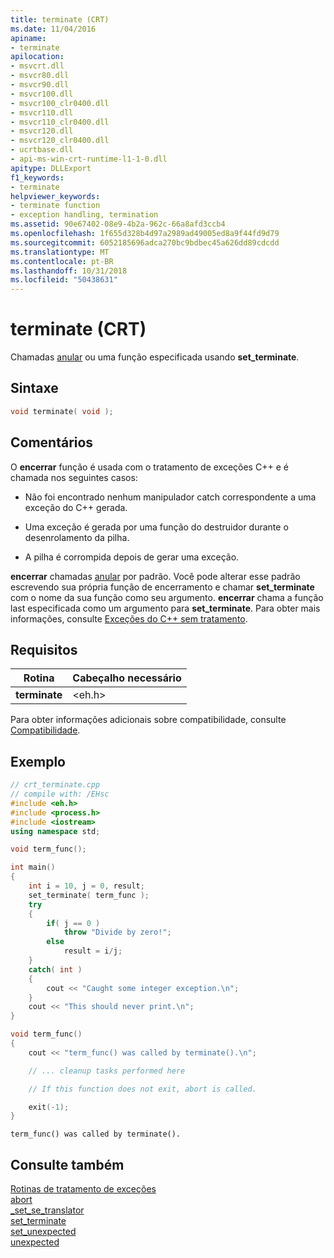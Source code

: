 ```yaml
---
title: terminate (CRT)
ms.date: 11/04/2016
apiname:
- terminate
apilocation:
- msvcrt.dll
- msvcr80.dll
- msvcr90.dll
- msvcr100.dll
- msvcr100_clr0400.dll
- msvcr110.dll
- msvcr110_clr0400.dll
- msvcr120.dll
- msvcr120_clr0400.dll
- ucrtbase.dll
- api-ms-win-crt-runtime-l1-1-0.dll
apitype: DLLExport
f1_keywords:
- terminate
helpviewer_keywords:
- terminate function
- exception handling, termination
ms.assetid: 90e67402-08e9-4b2a-962c-66a8afd3ccb4
ms.openlocfilehash: 1f655d328b4d97a2989ad49005ed8a9f44fd9d79
ms.sourcegitcommit: 6052185696adca270bc9bdbec45a626dd89cdcdd
ms.translationtype: MT
ms.contentlocale: pt-BR
ms.lasthandoff: 10/31/2018
ms.locfileid: "50438631"
---
```

# <a name="terminate-crt"></a>terminate (CRT)

Chamadas [anular](abort.md) ou uma função especificada usando **set_terminate**.

## <a name="syntax"></a>Sintaxe

```C
void terminate( void );
```

## <a name="remarks"></a>Comentários

O **encerrar** função é usada com o tratamento de exceções C++ e é chamada nos seguintes casos:

- Não foi encontrado nenhum manipulador catch correspondente a uma exceção do C++ gerada.

- Uma exceção é gerada por uma função do destruidor durante o desenrolamento da pilha.

- A pilha é corrompida depois de gerar uma exceção.

**encerrar** chamadas [anular](abort.md) por padrão. Você pode alterar esse padrão escrevendo sua própria função de encerramento e chamar **set_terminate** com o nome da sua função como seu argumento. **encerrar** chama a função last especificada como um argumento para **set_terminate**. Para obter mais informações, consulte [Exceções do C++ sem tratamento](../../cpp/unhandled-cpp-exceptions.md).

## <a name="requirements"></a>Requisitos

|Rotina|Cabeçalho necessário|
|-------------|---------------------|
|**terminate**|\<eh.h>|

Para obter informações adicionais sobre compatibilidade, consulte [Compatibilidade](../../c-runtime-library/compatibility.md).

## <a name="example"></a>Exemplo

```cpp
// crt_terminate.cpp
// compile with: /EHsc
#include <eh.h>
#include <process.h>
#include <iostream>
using namespace std;

void term_func();

int main()
{
    int i = 10, j = 0, result;
    set_terminate( term_func );
    try
    {
        if( j == 0 )
            throw "Divide by zero!";
        else
            result = i/j;
    }
    catch( int )
    {
        cout << "Caught some integer exception.\n";
    }
    cout << "This should never print.\n";
}

void term_func()
{
    cout << "term_func() was called by terminate().\n";

    // ... cleanup tasks performed here

    // If this function does not exit, abort is called.

    exit(-1);
}
```

```Output
term_func() was called by terminate().
```

## <a name="see-also"></a>Consulte também

[Rotinas de tratamento de exceções](../../c-runtime-library/exception-handling-routines.md)<br/>
[abort](abort.md)<br/>
[_set_se_translator](set-se-translator.md)<br/>
[set_terminate](set-terminate-crt.md)<br/>
[set_unexpected](set-unexpected-crt.md)<br/>
[unexpected](unexpected-crt.md)<br/>
